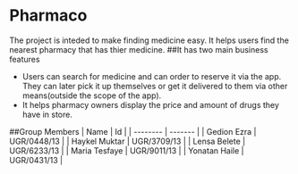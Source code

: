 # Pharmaco
The project is inteded to make finding medicine easy. It helps users find the nearest pharmacy that has thier medicine.
##It has two main business features

* Users can search for medicine and can order to reserve it via the app. They can later pick it up themselves or get it delivered to them via other means(outside the scope of the app).
* It helps pharmacy owners display the price and amount of drugs they have in store.


##Group Members
| Name | Id |
| -------- | ------- |
| Gedion Ezra  | UGR/0448/13 |
| Haykel Muktar | UGR/3709/13 |
| Lensa Belete    | UGR/6233/13 |
| Maria Tesfaye  | UGR/9011/13 |
| Yonatan Haile | UGR/0431/13 |
